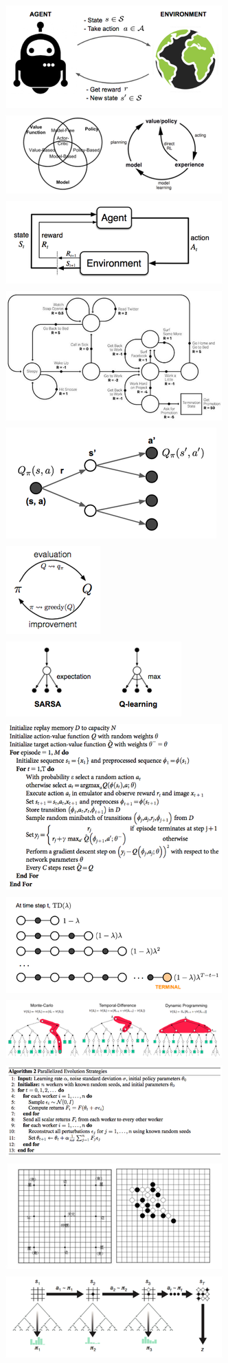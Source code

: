 ![](https://raw.githubusercontent.com/LibertyDream/diy_img_host/master/img/2020-05-19_RL_illustration.png)

![](https://raw.githubusercontent.com/LibertyDream/diy_img_host/master/img/2020-05-19_RL_algorithm_categorization.png)

![](https://raw.githubusercontent.com/LibertyDream/diy_img_host/master/img/2020-05-19_agent_environment_MDP.png)

![](https://raw.githubusercontent.com/LibertyDream/diy_img_host/master/img/2020-05-19_mdp_example.jpg)

![](https://raw.githubusercontent.com/LibertyDream/diy_img_host/master/img/2020-05-19_bellman_equation.png)

![](https://raw.githubusercontent.com/LibertyDream/diy_img_host/master/img/2020-05-19_MC_control.png)

![](https://raw.githubusercontent.com/LibertyDream/diy_img_host/master/img/2020-05-19_sarsa_vs_q_learning.png)

![](https://raw.githubusercontent.com/LibertyDream/diy_img_host/master/img/2020-05-19_DQN_algorithm.png)

![](https://raw.githubusercontent.com/LibertyDream/diy_img_host/master/img/2020-05-19_TD_lambda.png)

![](https://raw.githubusercontent.com/LibertyDream/diy_img_host/master/img/2020-05-19_TD_MC_DP_backups.png)

![](https://raw.githubusercontent.com/LibertyDream/diy_img_host/master/img/2020-05-19_EA_RL_parallel.png)

![](https://raw.githubusercontent.com/LibertyDream/diy_img_host/master/img/2020-05-19_go_config.png)

![](https://raw.githubusercontent.com/LibertyDream/diy_img_host/master/img/2020-05-19_alphago-zero-selfplay.png)
